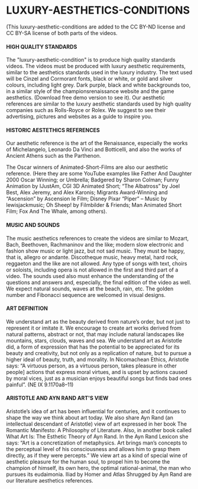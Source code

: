 # LUXURY-AESTHETICS-CONDITIONS
(This luxury-aesthetic-conditions are added to the CC BY-ND license and CC BY-SA license of both parts of the videos.

#### HIGH QUALITY STANDARDS
The "luxury-aesthetic-condition" is to produce high quality standards videos. The videos must be produced with luxury aesthetic requirements, similar to the aesthetics standards used in the luxury industry. The text used will be Cinzel and Cormorant fonts, black or white, or gold and silver colours, including light grey. Dark purple, black and white backgrounds too, in a similar style of the championsrenaissance website and the game aesthetics. (Download free demo version to see it). Our aesthetic references are similar to the luxury aesthetic standards used by high quality companies such as Rolls-Royce or Rolex. We suggest to see their advertising, pictures and websites as a guide to inspire you. 

#### HISTORIC AESTETHICS REFERENCES
Our aesthetic reference is the art of the Renaissance, especially the works of Michelangelo, Leonardo Da Vinci and Botticelli, and also the works of Ancient Athens such as the Parthenon. 

The Oscar winners of Animated-Short-Films are also our aesthetic reference. (Here they are some YouTube examples like Father And Daughter 2000 Oscar Winning; or Umbrella; Badgered by Sharon Colman; Funny Animation by IJustAm, CGI 3D Animated Short; “The Albatross” by Joel Best, Alex Jeremy, and Alex Karonis; Migrants Award-Winning and “Ascension” by Ascension le Film; Disney Pixar “Piper” – Music by lewisjackmusic; Oh Sheep! by Filmbilder & Friends; Man Animated Short Film; Fox And The Whale, among others). 

#### MUSIC AND SOUNDS
The music aesthetics references to create the videos are similar to Mozart, Bach, Beethoven, Rachmaninov and the like; modern slow electronic and fashion show music or light jazz, but not sad music. They must be happy, that is, allegro or andante. Discotheque music, heavy metal, hard rock, reggaeton and the like are not allowed. Any type of songs with text, choirs or soloists, including opera is not allowed in the first and third part of a video. The sounds used also must enhance the understanding of the questions and answers and, especially, the final edition of the video as well. We expect natural sounds, waves at the beach, rain, etc. The golden number and Fibonacci sequence are welcomed in visual designs.

#### ART DEFINITION
We understand art as the beauty derived from nature’s order, but not just to represent it or imitate it. We encourage to create art works derived from natural patterns, abstract or not, that may include natural landscapes like mountains, stars, clouds, waves and sea. We understand art as Aristotle did, a form of expression that has the potential to be appreciated for its beauty and creativity, but not only as a replication of nature, but to pursue a higher ideal of beauty, truth, and morality. In Nicomachean Ethics, Aristotle says: “A virtuous person, as a virtuous person, takes pleasure in other people] actions that express moral virtues, and is upset by actions caused by moral vices, just as a musician enjoys beautiful songs but finds bad ones painful”. (NE IX 9.1170a8–11)

#### ARISTOTLE AND AYN RAND ART'S VIEW
Aristotle’s idea of art has been influential for centuries, and it continues to shape the way we think about art today. We also share Ayn Rand (an intellectual descendant of Aristotle) view of art expressed in her book The Romantic Manifesto: A Philosophy of Literature. Also, in another book called What Art Is: The Esthetic Theory of Ayn Rand. In the Ayn Rand Lexicon she says: “Art is a concretization of metaphysics. Art brings man’s concepts to the perceptual level of his consciousness and allows him to grasp them directly, as if they were percepts.” We view art as a kind of special wine of aesthetic pleasure for the human soul, to propel him to become the champion of himself, its own hero, the optimal rational-animal, the man who pursues its eudaimonia. Iliad by Homer and Atlas Shrugged by Ayn Rand are our literature aesthetics references.
